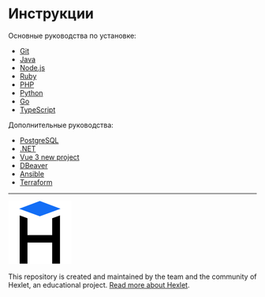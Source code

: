 # Инструкции

Основные руководства по установке:

- [Git](/git.md)
- [Java](/java.md)
- [Node.js](/nodejs.md)
- [Ruby](/ruby.md)
- [PHP](/php.md)
- [Python](/python.md)
- [Go](/go.md)
- [TypeScript](/typescript.md)

Дополнительные руководства:

- [PostgreSQL](/postgresql.md)
- [.NET](/dotnet.md)
- [Vue 3 new project](/vue.md)
- [DBeaver](/dbeaver.md)
- [Ansible](/ansible.md)
- [Terraform](/terraform.md)

---
[![Hexlet Ltd. logo](https://raw.githubusercontent.com/Hexlet/assets/master/images/hexlet_logo128.png)](https://hexlet.io/?utm_source=github&utm_medium=link&utm_campaign=instructions)

This repository is created and maintained by the team and the community of Hexlet, an educational project. [Read more about Hexlet](https://hexlet.io/?utm_source=github&utm_medium=link&utm_campaign=instructions).
